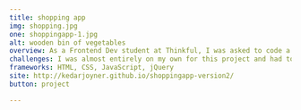 ```yaml
---
title: shopping app
img: shopping.jpg
one: shoppingapp-1.jpg
alt: wooden bin of vegetables
overview: As a Frontend Dev student at Thinkful, I was asked to code a shopping list app from scratch. First, I created a detailed wireframe so that I had a clear idea of the look and feel of my app before I started building. Secondly, I built a non-interactive version of the app that demonstrated the layout and style. As the third part of this project, I used JavaScript and JQuery to make my app interactive.
challenges: I was almost entirely on my own for this project and had to bring together everything I learned about wireframing, styling, and using JQuery to traverse the DOM and bring my app to life. After completing this project, I decided to recreate my app a second time in order to refractor my code and better understand jQuery.
frameworks: HTML, CSS, JavaScript, jQuery
site: http://kedarjoyner.github.io/shoppingapp-version2/
button: project

---
```

